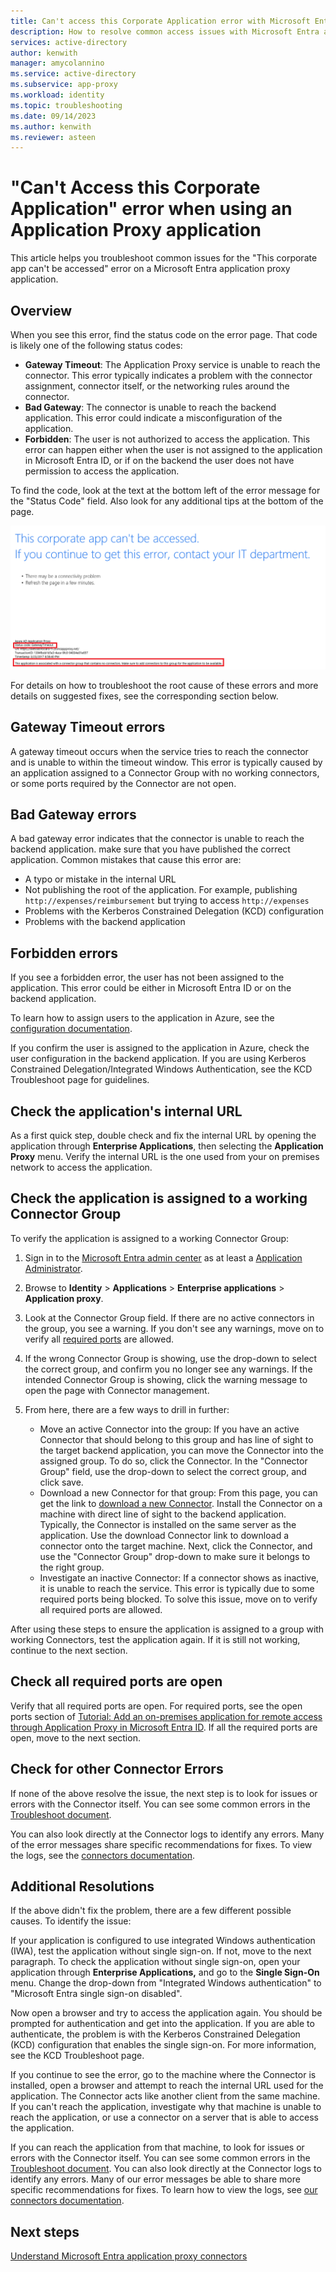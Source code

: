 ```yaml
---
title: Can't access this Corporate Application error with Microsoft Entra application proxy app
description: How to resolve common access issues with Microsoft Entra application proxy applications.
services: active-directory
author: kenwith
manager: amycolannino
ms.service: active-directory
ms.subservice: app-proxy
ms.workload: identity
ms.topic: troubleshooting
ms.date: 09/14/2023
ms.author: kenwith
ms.reviewer: asteen
---
```


# "Can't Access this Corporate Application" error when using an Application Proxy application

This article helps you troubleshoot common issues for the "This corporate app can't be accessed" error on a Microsoft Entra application proxy application.

## Overview

When you see this error, find the status code on the error page. That code is likely one of the following status codes:

- **Gateway Timeout**: The Application Proxy service is unable to reach the connector. This error typically indicates a problem with the connector assignment, connector itself, or the networking rules around the connector.
- **Bad Gateway**: The connector is unable to reach the backend application. This error could indicate a misconfiguration of the application.
- **Forbidden**: The user is not authorized to access the application. This error can happen either when the user is not assigned to the application in Microsoft Entra ID, or if on the backend the user does not have permission to access the application.

To find the code, look at the text at the bottom left of the error message for the "Status Code" field. Also look for any additional tips at the bottom of the page.

![Example: Gateway timeout error](./media/application-proxy-sign-in-bad-gateway-timeout-error/connection-problem.png)

For details on how to troubleshoot the root cause of these errors and more details on suggested fixes, see the corresponding section below.

## Gateway Timeout errors

A gateway timeout occurs when the service tries to reach the connector and is unable to within the timeout window. This error is typically caused by an application assigned to a Connector Group with no working connectors, or some ports required by the Connector are not open.

## Bad Gateway errors

A bad gateway error indicates that the connector is unable to reach the backend application. make sure that you have published the correct application. Common mistakes that cause this error are:

- A typo or mistake in the internal URL
- Not publishing the root of the application. For example, publishing `http://expenses/reimbursement` but trying to access `http://expenses`
- Problems with the Kerberos Constrained Delegation (KCD) configuration
- Problems with the backend application

## Forbidden errors

If you see a forbidden error, the user has not been assigned to the application. This error could be either in Microsoft Entra ID or on the backend application.

To learn how to assign users to the application in Azure, see the [configuration documentation](application-proxy-add-on-premises-application.md#test-the-application).

If you confirm the user is assigned to the application in Azure, check the user configuration in the backend application. If you are using Kerberos Constrained Delegation/Integrated Windows Authentication, see the KCD Troubleshoot page for guidelines.

## Check the application's internal URL

As a first quick step, double check and fix the internal URL by opening the application through **Enterprise Applications**, then selecting the **Application Proxy** menu. Verify the internal URL is the one used from your on premises network to access the application.

## Check the application is assigned to a working Connector Group

To verify the application is assigned to a working Connector Group:
1. Sign in to the [Microsoft Entra admin center](https://entra.microsoft.com) as at least a [Application Administrator](~/identity/role-based-access-control/permissions-reference.md#application-administrator).
1. Browse to **Identity** > **Applications** > **Enterprise applications** > **Application proxy**.
1. Look at the Connector Group field. If there are no active connectors in the group, you see a warning. If you don't see any warnings, move on to verify all [required ports](application-proxy-add-on-premises-application.md) are allowed.
1. If the wrong Connector Group is showing, use the drop-down to select the correct group, and confirm you no longer see any warnings. If the intended Connector Group is showing, click the warning message to open the page with Connector management.
1. From here, there are a few ways to drill in further:

   - Move an active Connector into the group: If you have an active Connector that should belong to this group and has line of sight to the target backend application, you can move the Connector into the assigned group. To do so, click the Connector. In the "Connector Group" field, use the drop-down to select the correct group, and click save.
   - Download a new Connector for that group: From this page, you can get the link to [download a new Connector](https://download.msappproxy.net/Subscription/d3c8b69d-6bf7-42be-a529-3fe9c2e70c90/Connector/Download). Install the Connector on a machine with direct line of sight to the backend application. Typically, the Connector is installed on the same server as the application. Use the download Connector link to download a connector onto the target machine. Next, click the Connector, and use the "Connector Group" drop-down to make sure it belongs to the right group.
   - Investigate an inactive Connector: If a connector shows as inactive, it is unable to reach the service. This error is typically due to some required ports being blocked. To solve this issue, move on to verify all required ports are allowed.

After using these steps to ensure the application is assigned to a group with working Connectors, test the application again. If it is still not working, continue to the next section.

## Check all required ports are open

Verify that all required ports are open. For required ports, see the open ports section of [Tutorial: Add an on-premises application for remote access through Application Proxy in Microsoft Entra ID](application-proxy-add-on-premises-application.md). If all the required ports are open, move to the next section.

## Check for other Connector Errors

If none of the above resolve the issue, the next step is to look for issues or errors with the Connector itself. You can see some common errors in the [Troubleshoot document](./application-proxy-troubleshoot.md#connector-errors).

You can also look directly at the Connector logs to identify any errors. Many of the error messages share specific recommendations for fixes. To view the logs, see the [connectors documentation](application-proxy-connectors.md#under-the-hood).

## Additional Resolutions

If the above didn't fix the problem, there are a few different possible causes. To identify the issue:

If your application is configured to use integrated Windows authentication (IWA), test the application without single sign-on. If not, move to the next paragraph. To check the application without single sign-on, open your application through **Enterprise Applications,** and go to the **Single Sign-On** menu. Change the drop-down from "Integrated Windows authentication" to "Microsoft Entra single sign-on disabled".

Now open a browser and try to access the application again. You should be prompted for authentication and get into the application. If you are able to authenticate, the problem is with the Kerberos Constrained Delegation (KCD) configuration that enables the single sign-on. For more information, see the KCD Troubleshoot page.

If you continue to see the error, go to the machine where the Connector is installed, open a browser and attempt to reach the internal URL used for the application. The Connector acts like another client from the same machine. If you can't reach the application, investigate why that machine is unable to reach the application, or use a connector on a server that is able to access the application.

If you can reach the application from that machine, to look for issues or errors with the Connector itself. You can see some common errors in the [Troubleshoot document](application-proxy-troubleshoot.md#connector-errors). You can also look directly at the Connector logs to identify any errors. Many of our error messages be able to share more specific recommendations for fixes. To learn how to view the logs, see [our connectors documentation](application-proxy-connectors.md#under-the-hood).

## Next steps

[Understand Microsoft Entra application proxy connectors](application-proxy-connectors.md)
